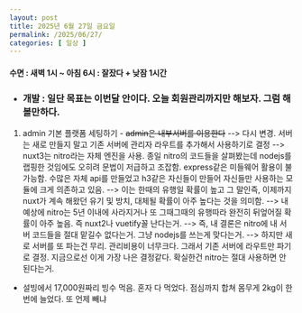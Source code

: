 ```yaml
---
layout: post
title: 2025년 6월 27일 금요일
permalink: /2025/06/27/
categories: [ 일상 ]
---
```

#### 수면 : 새벽 1시 ~ 아침 6시 : 잘잤다 + 낮잠 1시간
* ### 개발 : 일단 목표는 이번달 안이다. 오늘 회원관리까지만 해보자. 그럼 해볼만하다.
1. admin 기본 플랫폼 세팅하기 - ~~admin은 내부서버를 이용한다~~ 
--> 다시 변경. 서버는 새로 만들지 말고 기존 서버에 관리자 라우트를 추가해서 사용하기로 결정
--> nuxt3는 nitro라는 자체 엔진을 사용. 종일 nitro의 코드들을 살펴봤는데 nodejs를 랩핑한 것임에도 오히려 문법이 저급하고 조잡함. express같은 미들웨어 활용이 불가능함. 수많은 자체 api를 만들었고 h3같은 자신들이 만들어 자신들만 사용하는 모듈에 크게 의존하고 있음.
--> 이는 한때의 유행일 확률이 높고 그 말인즉, 이제까지 nuxt가 계속 해왔던 유기 및 방치, 대체될 확률이 아주 높다는 것을 의미함.
--> 내 예상에 nitro는 5년 이내에 사라지거나 또 그때그때의 유행따라 완전히 뒤엎어질 확률이 아주 높음. 즉 nuxt2나 vuetify꼴 난다는거.
--> 즉, 내 결론은 nitro에 내 서버 코드들을 절대 맡길수 없다는거. 그냥 nodejs를 쓰는게 맞다는거.
--> 하지만 새로 서버를 또 파는건 무리. 관리비용이 너무크다. 그래서 기존 서버에 라우트만 파기로 결정. 지금으로선 이게 가장 나은 결정같다. 확실한건 nitro는 절대 사용하면 안된다는거.

* 설빙에서 17,000원짜리 빙수 먹음. 혼자 다 먹었다. 점심까지 합쳐 몸무게 2kg이 한번에 늘었다. 또 언제 빼냐